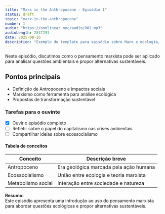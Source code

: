 ```yaml
---
title: "Marx in the Anthropocene - Episódio 1"
status: draft
topic: "marx-in-the-anthropocene"
number: 1
audio: "https://nonlinear.nyc/audio/001.mp3"
audioLength: 2847291
date: 2025-08-16
description: "Exemplo de template para episódio sobre Marx e ecologia, com campos essenciais e conteúdo variado."
---
```


Neste episódio, discutimos como o pensamento marxista pode ser aplicado para analisar questões ambientais e propor alternativas sustentáveis.

## Pontos principais

- Definição de Antropoceno e impactos sociais
- Marxismo como ferramenta para análise ecológica
- Propostas de transformação sustentável

### Tarefas para o ouvinte

- [x] Ouvir o episódio completo
- [ ] Refletir sobre o papel do capitalismo nas crises ambientais
- [ ] Compartilhar ideias sobre ecossocialismo

#### Tabela de conceitos

| Conceito             | Descrição breve                              |
|----------------------|----------------------------------------------|
| Antropoceno          | Era geológica marcada pela ação humana       |
| Ecossocialismo       | União entre ecologia e teoria marxista       |
| Metabolismo social   | Interação entre sociedade e natureza         |

**Resumo:**  
Este episódio apresenta uma introdução ao uso do pensamento marxista para abordar questões ecológicas e propor alternativas sustentáveis.